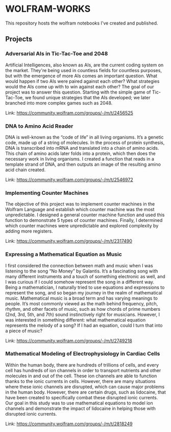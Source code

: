 # WOLFRAM-WORKS
This repository hosts the wolfram notebooks I've created and published.

## Projects
### Adversarial AIs in Tic-Tac-Toe and 2048
Artificial Intelligences, also known as AIs, are the current coding system on the market. They're being used in countless fields for countless purposes, but with the emergence of more AIs comes an important question. What would happen if two AIs were paired against each other? What strategies would the AIs come up with to win against each other? The goal of our project was to answer this question. Starting with the simple game of Tic-Tac-Toe, we found unique strategies that the AIs developed; we later branched into more complex games such as 2048.

Link: https://community.wolfram.com/groups/-/m/t/2456525

### DNA to Amino Acid Reader
DNA is well-known as the “code of life” in all living organisms. It’s a genetic code, made up of a string of molecules. In the process of protein synthesis, DNA is transcribed into mRNA and translated into a chain of amino acids. This chain of amino acids later folds into a protein, which then does the necessary work in living organisms. I created a function that reads in a template strand of DNA, and then outputs an image of the resulting amino acid chain created.

Link: https://community.wolfram.com/groups/-/m/t/2546972

### Implementing Counter Machines 
The objective of this project was to implement counter machines in the Wolfram Language and establish which counter machine was the most unpredictable. I designed a general counter machine function and used this function to demonstrate 5 types of counter machines. Finally, I determined which counter machines were unpredictable and explored complexity by adding more registers.

Link: https://community.wolfram.com/groups/-/m/t/2317490

### Expressing a Mathematical Equation as Music
I first considered the connection between math and music when I was listening to the song “No Money” by Galantis. It’s a fascinating song with many different instruments and a touch of something electronic as well, and I was curious if I could somehow represent the song in a different way. Being a mathematician, I naturally tried to use equations and expressions to represent the song, and so began my journey in the realm of mathematical music. Mathematical music is a broad term and has varying meanings to people. It’s most commonly viewed as the math behind frequency, pitch, rhythm, and other facets of music, such as how chords of prime numbers (2nd, 3rd, 5th, and 7th) sound instinctively right for musicians. However, I was interested in something different: what mathematical equation represents the melody of a song? If I had an equation, could I turn that into a piece of music?

Link: https://community.wolfram.com/groups/-/m/t/2749218

### Mathematical Modeling of Electrophysiology in Cardiac Cells
Within the human body, there are hundreds of trillions of cells, and every cell has hundreds of ion channels in order to transport nutrients and other molecules in and out of the cell. These ion channels are able to function thanks to the ionic currents in cells. However, there are many situations where these ionic channels are disrupted, which can cause major problems in the human body. However, there are certain drugs, such as lidocaine, that have been created to specifically combat these disrupted ionic currents. Our goal in this study was to use mathematical equations to model ion channels and demonstrate the impact of lidocaine in helping those with disrupted ionic currents.

Link: https://community.wolfram.com/groups/-/m/t/2818249
